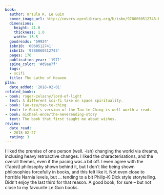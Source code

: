 ```yaml
---
book:
  author: Ursula K. Le Guin
  cover_image_url: http://covers.openlibrary.org/b/isbn/9780060512743-L.jpg
  dimensions:
    height: 21.0
    thickness: 1.0
    width: 13.5
  goodreads: '59924'
  isbn10: '0060512741'
  isbn13: '9780060512743'
  pages: 176
  publication_year: '1971'
  spine_color: '#d9ae7f'
  tags:
  - scifi
  title: The Lathe of Heaven
plan:
  date_added: '2018-02-01'
related_books:
- book: roger-zelazny/lord-of-light
  text: A different sci-fi take on space spirituality.
- book: lao-tzu/tao-te-ching
  text: le Guin's version of the Tao te Ching is well worth a read.
- book: michael-ende/the-neverending-story
  text: The book that first taught me about wishes.
review:
  date_read:
  - 2018-02-27
  rating: 3
---
```


I liked the premise of one person (well. -ish) changing the world via dreams, inclusing heavy retroactive changes. I
liked the characterisations, and the overall themes, even if the pacing was a bit off. I even agree with the (Taoist)
philosophy shown behind it, but I don't like being shown philosophies forcefully in books, and this felt like it. Not
even close to horrible Narnia levels, but … tending to a bit Philip-K-Dick style storytelling. Didn't enjoy the last
third for that reason. A good book, for sure – but not close to my favourite Le Guin books.
